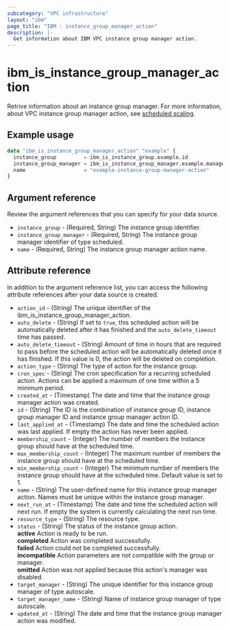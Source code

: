 ```yaml
---
subcategory: "VPC infrastructure"
layout: "ibm"
page_title: "IBM : instance_group_manager_action"
description: |-
  Get information about IBM VPC instance group manager action.
---
```


# ibm_is_instance_group_manager_action
Retrive information about an instance group manager. For more information, about VPC instance group manager action, see [scheduled scaling](https://cloud.ibm.com/docs/vpc?topic=vpc-scheduled-scaling-vpc).

## Example usage

```terraform
data "ibm_is_instance_group_manager_action" "example" {
  instance_group         = ibm_is_instance_group.example.id
  instance_group_manager = ibm_is_instance_group_manager.example.manager_id
  name                   = "example-instance-group-manager-action"
}
```

## Argument reference
Review the argument references that you can specify for your data source. 

- `instance_group` - (Required, String) The instance group identifier.
- `instance_group_manager` - (Required, String) The instance group manager identifier of type scheduled.
- `name` - (Required, String) The instance group manager action name.

## Attribute reference
In addition to the argument reference list, you can access the following attribute references after your data source is created. 

- `action_id` - (String) The unique identifier of the ibm_is_instance_group_manager_action.
- `auto_delete` - (String) If set to `true`, this scheduled action will be automatically deleted after it has finished and the `auto_delete_timeout` time has passed.
- `auto_delete_timeout` - (String) Amount of time in hours that are required to pass before the scheduled action will be automatically deleted once it has finished. If this value is 0, the action will be deleted on completion.
- `action_type` - (String) The type of action for the instance group.
- `cron_spec` - (String) The cron specification for a recurring scheduled action. Actions can be applied a maximum of one time within a 5 minimum period.
- `created_at` - (Timestamp) The date and time that the instance group manager action was created.
- `id` -  (String) The ID is the combination of instance group ID, instance group manager ID and instance group manager action ID.
- `last_applied_at` - (Timestamp) The date and time the scheduled action was last applied. If empty the action has never been applied.
- `membership_count` - (Integer) The number of members the instance group should have at the scheduled time.
- `max_membership_count` - (Integer) The maximum number of members the instance group should have at the scheduled time.
- `min_membership_count` - (Integer) The minimum number of members the instance group should have at the scheduled time. Default value is set to 1.
- `name` - (String) The user-defined name for this instance group manager action. Names must be unique within the instance group manager.
- `next_run_at` - (Timestamp) The date and time the scheduled action will next run. If empty the system is currently calculating the next run time.
- `resource_type` - (String) The resource type.
- `status` - (String) The status of the instance group action. </br>
      **active** Action is ready to be run.</br>
      **completed** Action was completed successfully.</br>
      **failed** Action could not be completed successfully.</br>
      **incompatible** Action parameters are not compatible with the group or manager.</br>
      **omitted** Action was not applied because this action's manager was disabled.
- `target_manager` - (String) The unique identifier for this instance group manager of type autoscale.
- `target_manager_name` - (String) Name of instance group manager of type autoscale.
- `updated_at` - (String) The date and time that the instance group manager action was modified.
